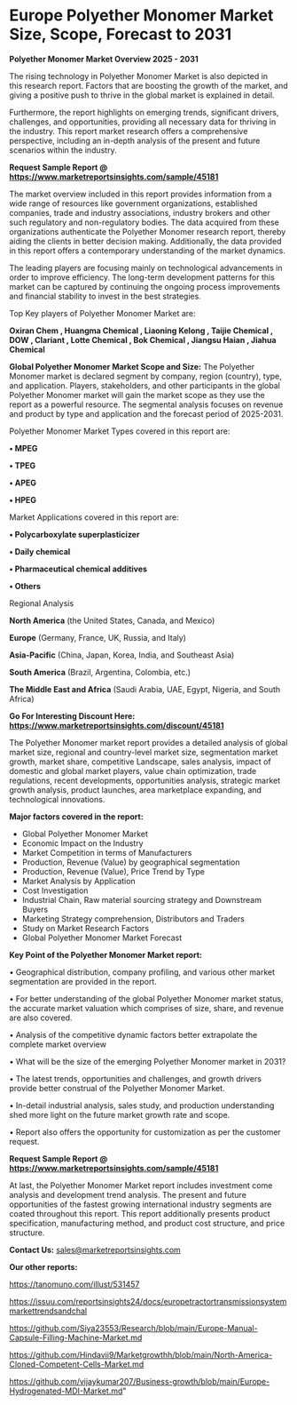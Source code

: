 # Europe Polyether Monomer Market Size, Scope, Forecast to 2031

<Strong> Polyether Monomer Market Overview 2025 - 2031</strong>

The rising technology in Polyether Monomer Market is also depicted in this research report. Factors that are boosting the growth of the market, and giving a positive push to thrive in the global market is explained in detail.

Furthermore, the report highlights on emerging trends, significant drivers, challenges, and opportunities, providing all necessary data for thriving in the industry. This report market research offers a comprehensive perspective, including an in-depth analysis of the present and future scenarios within the industry.

<strong>Request Sample Report @ <a href=https://www.marketreportsinsights.com/sample/45181>https://www.marketreportsinsights.com/sample/45181</a></strong>

The market overview included in this report provides information from a wide range of resources like government organizations, established companies, trade and industry associations, industry brokers and other such regulatory and non-regulatory bodies. The data acquired from these organizations authenticate the Polyether Monomer research report, thereby aiding the clients in better decision making. Additionally, the data provided in this report offers a contemporary understanding of the market dynamics.

The leading players are focusing mainly on technological advancements in order to improve efficiency. The long-term development patterns for this market can be captured by continuing the ongoing process improvements and financial stability to invest in the best strategies.

Top Key players of Polyether Monomer Market are:

<strong>Oxiran Chem , Huangma Chemical , Liaoning Kelong , Taijie Chemical , DOW , Clariant , Lotte Chemical , Bok Chemical , Jiangsu Haian , Jiahua Chemical </strong>

<strong><b>Global Polyether Monomer Market Scope and Size:</b></strong>
The Polyether Monomer market is declared segment by company, region (country), type, and application. Players, stakeholders, and other participants in the global Polyether Monomer market will gain the market scope as they use the report as a powerful resource. The segmental analysis focuses on revenue and product by type and application and the forecast period of 2025-2031.

Polyether Monomer Market Types covered in this report are:

<strong>•  MPEG 

•  TPEG 

•  APEG 

•  HPEG</strong>

Market Applications covered in this report are:

<strong>•  Polycarboxylate superplasticizer 

•  Daily chemical 

•  Pharmaceutical chemical additives 

•  Others</strong> 

Regional Analysis

<strong>North America</strong> (the United States, Canada, and Mexico)

<strong>Europe</strong> (Germany, France, UK, Russia, and Italy)

<strong>Asia-Pacific</strong> (China, Japan, Korea, India, and Southeast Asia)

<strong>South America</strong> (Brazil, Argentina, Colombia, etc.)

<strong>The Middle East and Africa</strong> (Saudi Arabia, UAE, Egypt, Nigeria, and South Africa)

<strong>Go For Interesting Discount Here: <a href=https://www.marketreportsinsights.com/discount/45181>https://www.marketreportsinsights.com/discount/45181</a></strong>

The Polyether Monomer market report provides a detailed analysis of global market size, regional and country-level market size, segmentation market growth, market share, competitive Landscape, sales analysis, impact of domestic and global market players, value chain optimization, trade regulations, recent developments, opportunities analysis, strategic market growth analysis, product launches, area marketplace expanding, and technological innovations.

<strong><b>Major factors covered in the report:</b></strong>
<ul>
  <li>Global Polyether Monomer Market </li>
  <li>Economic Impact on the Industry</li>
  <li>Market Competition in terms of Manufacturers</li>
  <li>Production, Revenue (Value) by geographical segmentation</li>
  <li>Production, Revenue (Value), Price Trend by Type</li>
  <li>Market Analysis by Application</li>
  <li>Cost Investigation</li>
  <li>Industrial Chain, Raw material sourcing strategy and Downstream Buyers</li>
  <li>Marketing Strategy comprehension, Distributors and Traders</li>
  <li>Study on Market Research Factors</li>
  <li>Global Polyether Monomer Market Forecast</li>
</ul>

<strong><b>Key Point of the Polyether Monomer Market report:</b></strong>

• Geographical distribution, company profiling, and various other market segmentation are provided in the report.

• For better understanding of the global Polyether Monomer market status, the accurate market valuation which comprises of size, share, and revenue are also covered.

• Analysis of the competitive dynamic factors better extrapolate the complete market overview

• What will be the size of the emerging Polyether Monomer market in 2031?

• The latest trends, opportunities and challenges, and growth drivers provide better construal of the Polyether Monomer Market.

• In-detail industrial analysis, sales study, and production understanding shed more light on the future market growth rate and scope.

• Report also offers the opportunity for customization as per the customer request.

<strong>Request Sample Report @ <a href=https://www.marketreportsinsights.com/sample/45181>https://www.marketreportsinsights.com/sample/45181</a></strong>

At last, the Polyether Monomer Market report includes investment come analysis and development trend analysis. The present and future opportunities of the fastest growing international industry segments are coated throughout this report. This report additionally presents product specification, manufacturing method, and product cost structure, and price structure.

<strong>Contact Us:</strong>
sales@marketreportsinsights.com

<strong>Our other reports:</strong>

<a href=https://tanomuno.com/illust/531457>https://tanomuno.com/illust/531457</a>

<a href=https://issuu.com/reportsinsights24/docs/europetractortransmissionsystemmarkettrendsandchal>https://issuu.com/reportsinsights24/docs/europetractortransmissionsystemmarkettrendsandchal</a>

<a href=https://github.com/Siya23553/Research/blob/main/Europe-Manual-Capsule-Filling-Machine-Market.md>https://github.com/Siya23553/Research/blob/main/Europe-Manual-Capsule-Filling-Machine-Market.md</a>

<a href=https://github.com/Hindavii9/Marketgrowthh/blob/main/North-America-Cloned-Competent-Cells-Market.md>https://github.com/Hindavii9/Marketgrowthh/blob/main/North-America-Cloned-Competent-Cells-Market.md</a>

<a href=https://github.com/vijaykumar207/Business-growth/blob/main/Europe-Hydrogenated-MDI-Market.md>https://github.com/vijaykumar207/Business-growth/blob/main/Europe-Hydrogenated-MDI-Market.md</a>"
